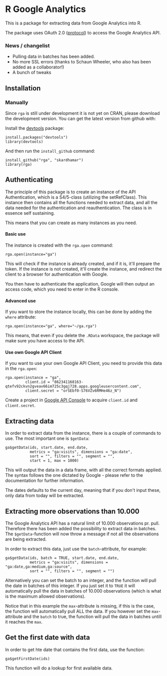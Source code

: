 # R Google Analytics

This is a package for extracting data from Google Analytics into R.

The package uses OAuth 2.0 ([protocol](http://tools.ietf.org/html/draft-ietf-oauth-v2-22)) to access the Google Analytics API.

### News / changelist

- Pulling data in batches has been added.
- No more SSL errors (thanks to Schaun Wheeler, who also has been added as a collaborator!)
- A bunch of tweaks

## Installation

### Manually

Since `rga` is still under development it is not yet on CRAN, please download the development version. You can get the latest version from github with:

Install the [devtools](https://github.com/hadley/devtools) package:

	install.packages("devtools")
	library(devtools)

And then run the `install_github` command:

	install_github("rga", "skardhamar")
	library(rga)

## Authenticating

The principle of this package is to create an instance of the API Authentication, which is a S4/5-class (utilizing the setRefClass). This instance then contains all the functions needed to extract data, and all the data needed for the authentication and reauthentication. The class is in essence self sustaining.

This means that you can create as many instances as you need.

#### Basic use

The instance is created with the `rga.open` command:

	rga.open(instance="ga")

This will check if the instance is already created, and if it is, it'll prepare the token. If the instance is not created, it'll create the instance, and redirect the client to a browser for authentication with Google.

You then have to authenticate the application, Google will then output an access code, which you need to enter in the R console.

#### Advanced use

If you want to store the instance locally, this can be done by adding the `where` attribute:

	rga.open(instance="ga", where="~/ga.rga")

This means, that even if you delete the `.RData` workspace, the package will make sure you have access to the API.

#### Use own Google API Client

If you want to use your own Google API Client, you need to provide this data in the `rga.open`:

	rga.open(instance = "ga", 
			 client.id = "862341168163-qtefv92ckvn2gveav66im725c3gqj728.apps.googleusercontent.com", 
			 client.secret = "orSEbf0-S76VZv6RMHe46z_N")

Create a project in [Google API Console](https://code.google.com/apis/console/) to acquire `client.id` and `client.secret`.

## Extracting data

In order to extract data from the instance, there is a couple of commands to use. The most important one is `$getData`:

	ga$getData(ids, start.date, end.date, 
			   metrics = "ga:visits", dimensions = "ga:date", 
			   sort = "", filters = "", segment = "",
			   start = 1, max = 1000)

This will output the data in a data frame, with all the correct formats applied. The syntax follows the one dictated by Google - please refer to the documentation for further information.

The dates defaults to the current day, meaning that if you don't input these, only data from today will be extracted.

## Extracting more observations than 10.000

The Google Analytics API has a natural limit of 10.000 observations pr. pull. Therefore there has been added the possibility to extract data in batches. The `$getData`-function will now throw a message if not all the observations are being extracted. 

In order to extract this data, just use the `batch`-attribute, for example:

	ga$getData(ids, batch = TRUE, start.date, end.date, 
			   metrics = "ga:visits", dimensions = "ga:date,ga:medium,ga:source", 
			   sort = "", filters = "", segment = "")

Alternatively you can set the batch to an integer, and the function will pull the date in batches of this integer. If you just set it to `TRUE` it will automatically pull the data in batches of 10.000 observations (which is what is the maximum allowed observations).

Notice that in this example the `max`-attribute is missing, if this is the case, the function will automatically pull ALL the data. If you however set the `max`-attribute and the `batch` to true, the function will pull the data in batches untill it reaches the `max`.

## Get the first date with data

In order to get hte date that contains the first data, use the function:

	ga$getFirstDate(ids)

This function will do a lookup for first available data.
